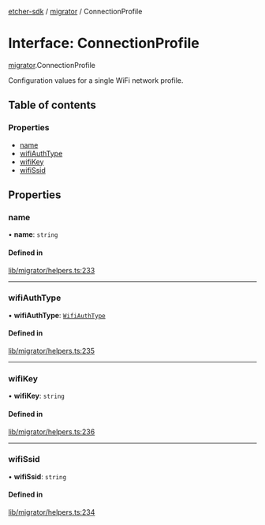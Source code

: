 [etcher-sdk](../README.md) / [migrator](../modules/migrator.md) / ConnectionProfile

# Interface: ConnectionProfile

[migrator](../modules/migrator.md).ConnectionProfile

Configuration values for a single WiFi network profile.

## Table of contents

### Properties

- [name](migrator.ConnectionProfile.md#name)
- [wifiAuthType](migrator.ConnectionProfile.md#wifiauthtype)
- [wifiKey](migrator.ConnectionProfile.md#wifikey)
- [wifiSsid](migrator.ConnectionProfile.md#wifissid)

## Properties

### name

• **name**: `string`

#### Defined in

[lib/migrator/helpers.ts:233](https://github.com/balena-io-modules/etcher-sdk/blob/a70e73b/lib/migrator/helpers.ts#L233)

___

### wifiAuthType

• **wifiAuthType**: [`WifiAuthType`](../enums/migrator.WifiAuthType.md)

#### Defined in

[lib/migrator/helpers.ts:235](https://github.com/balena-io-modules/etcher-sdk/blob/a70e73b/lib/migrator/helpers.ts#L235)

___

### wifiKey

• **wifiKey**: `string`

#### Defined in

[lib/migrator/helpers.ts:236](https://github.com/balena-io-modules/etcher-sdk/blob/a70e73b/lib/migrator/helpers.ts#L236)

___

### wifiSsid

• **wifiSsid**: `string`

#### Defined in

[lib/migrator/helpers.ts:234](https://github.com/balena-io-modules/etcher-sdk/blob/a70e73b/lib/migrator/helpers.ts#L234)
